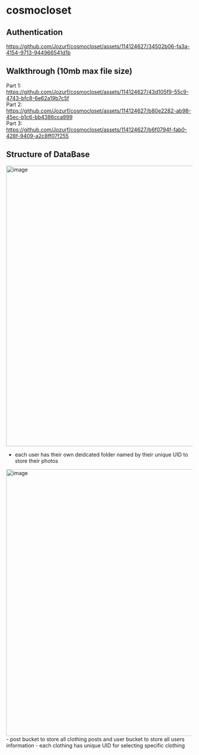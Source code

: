 # cosmocloset
## Authentication
https://github.com/Jozurf/cosmocloset/assets/114124627/34502b06-fa3a-4154-9713-944966541d1b
## Walkthrough (10mb max file size)
Part 1:  
https://github.com/Jozurf/cosmocloset/assets/114124627/43d105f9-55c9-4743-bfc8-6e62a19b7c5f  
Part 2:  
https://github.com/Jozurf/cosmocloset/assets/114124627/b80e2282-ab98-45ec-b1c6-bb4386cca999  
Part 3:  
https://github.com/Jozurf/cosmocloset/assets/114124627/b6f0794f-fab0-428f-9409-a2c8ff07f255
## Structure of DataBase
<img width="758" alt="image" src="https://github.com/Jozurf/cosmocloset/assets/114124627/c2a53514-0c83-4ace-aa45-5ac2674bd5b4"> 
  
 - each user has their own deidcated folder named by their unique UID to store their photos  
<img width="721" alt="image" src="https://github.com/Jozurf/cosmocloset/assets/114124627/09b9a239-954c-4a01-b44d-f53c9c16c831">   
- post bucket to store all clothing posts and user bucket to store all users information  
- each clothing has unique UID for selecting specific clothing  
